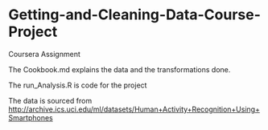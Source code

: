 # Getting-and-Cleaning-Data-Course-Project
Coursera Assignment

The Cookbook.md explains the data and the transformations done.

The run_Analysis.R is code for the project

The data is sourced from http://archive.ics.uci.edu/ml/datasets/Human+Activity+Recognition+Using+Smartphones
